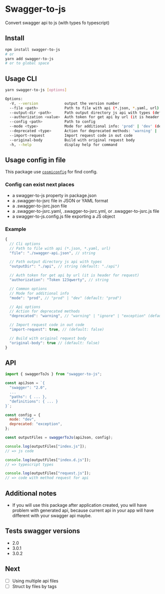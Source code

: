 # Swagger-to-js

Convert swagger api to js (with types fo typescript)

## Install

```sh
npm install swagger-to-js
# or
yarn add swagger-to-js
# or to global space
```

## Usage CLI

```sh
yarn swagger-to-js [options]

Options:
  -V, --version            output the version number
  --file <path>            Path to file with api (*.json, *.yaml, url)
  --output-dir <path>      Path output directory js api with types (default: './api')
  --authorization <value>  Auth token for get api by url (it is header for request)
  --config <path>          Path to config
  --mode <type>            Mode for additional info: 'prod' | 'dev' (default: 'prod')
  --deprecated <type>      Action for deprecated methods: 'warning' | 'ignore' | 'exception' (default: 'warning')
  --import-request         Import request code in out code
  --original-body          Build with original request body
  -h, --help               display help for command
```

## Usage config in file

This package use [`cosmiconfig`](https://github.com/davidtheclark/cosmiconfig) for find config.

### Config can exist next places

- a swagger-to-js property in package.json
- a .swagger-to-jsrc file in JSON or YAML format
- a .swagger-to-jsrc.json file
- a .swagger-to-jsrc.yaml, .swagger-to-jsrc.yml, or .swagger-to-jsrc.js file
- a swagger-to-js.config.js file exporting a JS object

### Example

```js
{
  // Cli options
  // Path to file with api (*.json, *.yaml, url)
  "file": "./swagger-api.json", // string

  // Path output directory js api with types
  "outputDir": "./api", // string (default: "./api")

  // Auth token for get api by url (it is header for request)
  "authorization": "Token 123qwerty", // string

  // Common options
  // Mode for additional info
  "mode": "prod", // "prod" | "dev" (default: "prod")

  // Api options
  // Action for deprecated methods
  "deprecated": "warning", // "warning" | "ignore" | "exception" (default: "warning")

  // Import request code in out code
  "import-request": true, // (default: false)

  // Build with original request body
  "original-body": true // (default: false)
}
```

## API

```js
import { swaggerToJs } from "swagger-to-js";

const apiJson = `{
  "swagger": "2.0",
  ...
  "paths": { ... },
  "definitions": { ... }
}`;

const config = {
  mode: "dev",
  deprecated: "exception",
};

const outputFiles = swaggerToJs(apiJson, config);

console.log(outputFiles["index.js"]);
// => js code

console.log(outputFiles["index.d.js"]);
// => typescript types

console.log(outputFiles["request.js"]);
// => code with method request for api
```

## Additional notes

- If you will use this package after application created, you will have problem with generated api,
  because current api in your app will have different with your swagger api maybe.

## Tests swagger versions

- 2.0
- 3.0.1
- 3.0.2

## Next

- [ ] Using multiple api files
- [ ] Struct by files by tags
